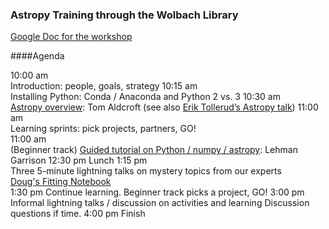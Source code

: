 ### Astropy Training through the Wolbach Library
[Google Doc for the workshop](https://docs.google.com/document/d/14ZScNwn0mecn57A4Tt2YVh1wADXp752Tp73gzpAeUKE/edit)
   
####Agenda   

10:00 am   
Introduction: people, goals, strategy
10:15 am   
Installing Python: Conda / Anaconda and Python 2 vs. 3
10:30 am   
[Astropy overview](https://docs.google.com/presentation/d/1amMStRFhcsnkq2zEsQZ6HFl2N-5o1OXCn2AFi3UpAy4/edit): Tom Aldcroft (see also [Erik Tollerud’s Astropy talk](https://drive.google.com/file/d/0B52P_nYJgKHRSk1SbXZSeFlxMnc/view))
11:00 am   
Learning sprints: pick projects, partners, GO!   
11:00 am   
(Beginner track) [Guided tutorial on Python / numpy / astropy](http://python4astronomers.github.io/core/numpy_scipy.html): Lehman Garrison
12:30 pm
Lunch
1:15 pm   
Three 5-minute lightning talks on mystery topics from our experts   
[Doug's Fitting Notebook](https://github.com/DougBurke/sherpa-standalone-notebooks/blob/master/really%20simple%20fit.ipynb)   
1:30 pm
Continue learning.  Beginner track picks a project, GO!
3:00 pm
Informal lightning talks / discussion on activities and learning
Discussion questions if time.
4:00 pm 
Finish

